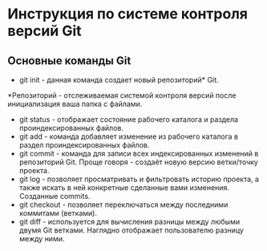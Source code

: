 # Инструкция по системе контроля версий Git

## Основные команды Git

* git init - данная команда создает новый репозиторий* Git.

*Репозиторий - отслеживаемая системой контроля версий после инициализация ваша папка с файлами.

* git status - отображает состояние рабочего каталога и раздела проиндексированных файлов.
* git add - команда добавляет изменение из рабочего каталога в раздел проиндексированных файлов.
* git commit - команда для записи всех индексированных изменений в репозиторий Git. Проще говоря - создаёт новую версию ветки/точку проекта.
* git log - позволяет просматривать и фильтровать историю проекта, а также искать в ней конкретные сделанные вами изменения. Созданные commits.
* git checkout - позволяет переключаться между последними коммитами (ветками).
* git diff - используется для вычисления разницы между любыми двумя Git ветками. Наглядно отображает пользователю разницу между ними.
